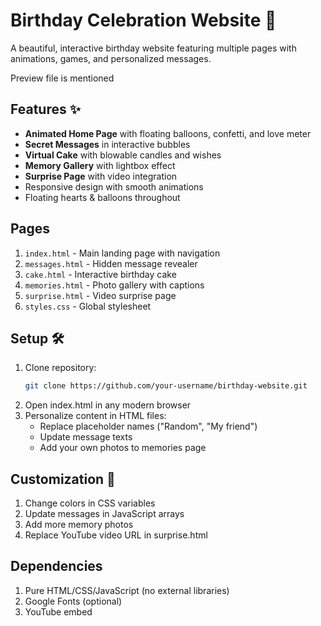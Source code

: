 # Birthday Celebration Website 🎂

A beautiful, interactive birthday website featuring multiple pages with animations, games, and personalized messages.

Preview file is mentioned 

## Features ✨
- **Animated Home Page** with floating balloons, confetti, and love meter
- **Secret Messages** in interactive bubbles
- **Virtual Cake** with blowable candles and wishes
- **Memory Gallery** with lightbox effect
- **Surprise Page** with video integration
- Responsive design with smooth animations
- Floating hearts & balloons throughout

## Pages
1. `index.html` - Main landing page with navigation
2. `messages.html` - Hidden message revealer
3. `cake.html` - Interactive birthday cake
4. `memories.html` - Photo gallery with captions
5. `surprise.html` - Video surprise page
6. `styles.css` - Global stylesheet

## Setup 🛠️
1. Clone repository:
   ```bash
   git clone https://github.com/your-username/birthday-website.git
2. Open index.html in any modern browser
3. Personalize content in HTML files:
   * Replace placeholder names ("Random", "My friend")
   * Update message texts
   *  Add your own photos to memories page
## Customization 🎨
1. Change colors in CSS variables
2. Update messages in JavaScript arrays
3. Add more memory photos
4. Replace YouTube video URL in surprise.html
## Dependencies
1. Pure HTML/CSS/JavaScript (no external libraries)
2. Google Fonts (optional)
3. YouTube embed
